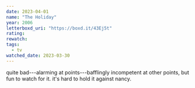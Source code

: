```yaml
---
date: 2023-04-01
name: "The Holiday"
year: 2006
letterboxd_uri: "https://boxd.it/43Ej5t"
rating: 
rewatch: 
tags:
  - tv
watched_date: 2023-03-30
---
```


quite bad---alarming at points---bafflingly incompetent at other points, but fun to watch for it. it's hard to hold it against nancy.
